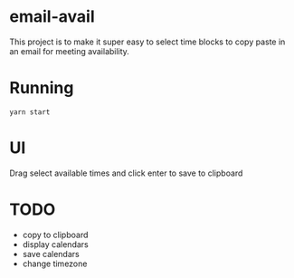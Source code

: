 # email-avail
This project is to make it super easy to select time blocks to copy paste in an email for meeting availability.

# Running
`yarn start`

# UI
Drag select available times and click enter to save to clipboard

# TODO
- copy to clipboard
- display calendars
- save calendars
- change timezone
